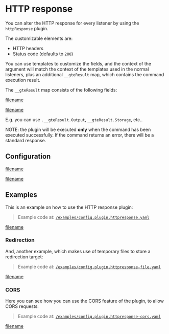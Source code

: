 # HTTP response

You can alter the HTTP response for every listener by using the `httpResponse` plugin.

The customizable elements are:

* HTTP headers
* Status code (defaults to `200`)

You can use templates to customize the fields, and the context of the argument will match the context of the templates
used in the normal listeners, plus an additional `__gteResult` map, which contains the command execution result.

The `__gteResult` map consists of the following fields:

[filename](../../pkg/listener.go ':include :type=code :fragment=exec-command-result')

[filename](../../pkg/routes.go ':include :type=code :fragment=listener-response')

E.g. you can use `.__gteResult.Output`, `__gteResult.Storage`, etc..

NOTE: the plugin will be executed **only** when the command has been executed successfully. If the command returns an
error, there will be a standard response.

## Configuration

[filename](../../pkg/plugin_http_response.go ':include :type=code :fragment=config')

[filename](../../pkg/plugin_http_response.go ':include :type=code :fragment=config-cors')

## Examples

This is an example on how to use the HTTP response plugin:

> Example code at: [`/examples/config.plugin.httpresponse.yaml`](https://github.com/cmaster11/go-to-exec/tree/main/examples/config.plugin.httpresponse.yaml)

[filename](../../examples/config.plugin.httpresponse.yaml ':include :type=code')

### Redirection

And, another example, which makes use of temporary files to store a redirection target:

> Example code at: [`/examples/config.plugin.httpresponse-file.yaml`](https://github.com/cmaster11/go-to-exec/tree/main/examples/config.plugin.httpresponse-file.yaml)

[filename](../../examples/config.plugin.httpresponse-file.yaml ':include :type=code')

### CORS

Here you can see how you can use the CORS feature of the plugin, to allow CORS requests:

> Example code at: [`/examples/config.plugin.httpresponse-cors.yaml`](https://github.com/cmaster11/go-to-exec/tree/main/examples/config.plugin.httpresponse-cors.yaml)

[filename](../../examples/config.plugin.httpresponse-cors.yaml ':include :type=code')